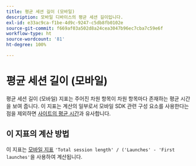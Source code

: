 ```yaml
---
title: 평균 세션 길이 (모바일)
description: 모바일 디바이스의 평균 세션 길이입니다.
exl-id: e33ac9ca-f1be-4d9c-9247-c5db8fb0102e
source-git-commit: f669af03a502d8a24cea3047b96ec7cba7c59e6f
workflow-type: ht
source-wordcount: '81'
ht-degree: 100%

---
```


# 평균 세션 길이 (모바일)

평균 세션 길이 (모바일) 지표는 주어진 차원 항목이 차원 항목마다 존재하는 평균 시간을 보여 줍니다. 이 지표는 계산의 일부로서 모바일 SDK 관련 구성 요소를 사용한다는 점을 제외하면 [사이트의 평균 시간](average-time-on-site.md)과 유사합니다.

## 이 지표의 계산 방법

이 지표는 [모바일 지표](https://experienceleague.adobe.com/docs/mobile-services/using/get-started-ug/mobile-metrics/metrics-reference.html?lang=ko-KR) `'Total session length' / ('Launches' - 'First launches'`을 사용하여 계산됩니다.
